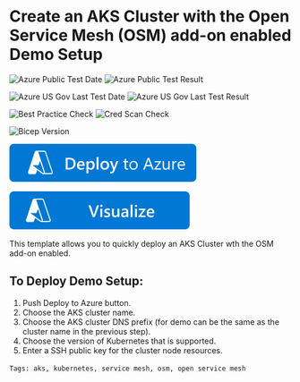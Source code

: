 # Create an AKS Cluster with the Open Service Mesh (OSM) add-on enabled Demo Setup

![Azure Public Test Date](https://azurequickstartsservice.blob.core.windows.net/badges/quickstarts/microsoft.kubernetes/aks-osm-addon/PublicLastTestDate.svg)
![Azure Public Test Result](https://azurequickstartsservice.blob.core.windows.net/badges/quickstarts/microsoft.kubernetes/aks-osm-addon/PublicDeployment.svg)

![Azure US Gov Last Test Date](https://azurequickstartsservice.blob.core.windows.net/badges/quickstarts/microsoft.kubernetes/aks-osm-addon/FairfaxLastTestDate.svg)
![Azure US Gov Last Test Result](https://azurequickstartsservice.blob.core.windows.net/badges/quickstarts/microsoft.kubernetes/aks-osm-addon/FairfaxDeployment.svg)

![Best Practice Check](https://azurequickstartsservice.blob.core.windows.net/badges/quickstarts/microsoft.kubernetes/aks-osm-addon/BestPracticeResult.svg)
![Cred Scan Check](https://azurequickstartsservice.blob.core.windows.net/badges/quickstarts/microsoft.kubernetes/aks-osm-addon/CredScanResult.svg)

![Bicep Version](https://azurequickstartsservice.blob.core.windows.net/badges/quickstarts/microsoft.kubernetes/aks-osm-addon/BicepVersion.svg)

[![Deploy To Azure](https://raw.githubusercontent.com/Azure/azure-quickstart-templates/master/1-CONTRIBUTION-GUIDE/images/deploytoazure.svg?sanitize=true)](https://portal.azure.com/#create/Microsoft.Template/uri/https%3A%2F%2Fraw.githubusercontent.com%2FAzure%2Fazure-quickstart-templates%2Fmaster%2Fquickstarts%2Fmicrosoft.kubernetes%2Faks-osm-addon%2Fazuredeploy.json)

[![Visualize](https://raw.githubusercontent.com/Azure/azure-quickstart-templates/master/1-CONTRIBUTION-GUIDE/images/visualizebutton.svg?sanitize=true)](http://armviz.io/#/?load=https%3A%2F%2Fraw.githubusercontent.com%2FAzure%2Fazure-quickstart-templates%2Fmaster%2Fquickstarts%2Fmicrosoft.kubernetes%2Faks-osm-addon%2Fazuredeploy.json)

This template allows you to quickly deploy an AKS Cluster wth the OSM add-on enabled.

## To Deploy Demo Setup:

1. Push Deploy to Azure button.
2. Choose the AKS cluster name.
3. Choose the AKS cluster DNS prefix (for demo can be the same as the cluster name in the previous step).
4. Choose the version of Kubernetes that is supported.
5. Enter a SSH public key for the cluster node resources.

`Tags: aks, kubernetes, service mesh, osm, open service mesh`
